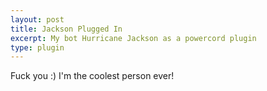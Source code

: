 ```yaml
---
layout: post
title: Jackson Plugged In
excerpt: My bot Hurricane Jackson as a powercord plugin
type: plugin
---
```


Fuck you :) I'm the coolest person ever!